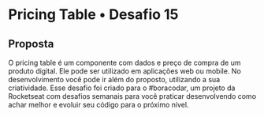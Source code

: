 # Pricing Table • Desafio 15
## Proposta
O pricing table é um componente com dados e preço de compra de um produto digital. Ele pode ser utilizado em aplicações web ou mobile. No desenvolvimento você pode ir além do proposto, utilizando a sua criatividade. Esse desafio foi criado para o #boracodar, um projeto da Rocketseat com desafios semanais para você praticar desenvolvendo como achar melhor e evoluir seu código para o próximo nível.
